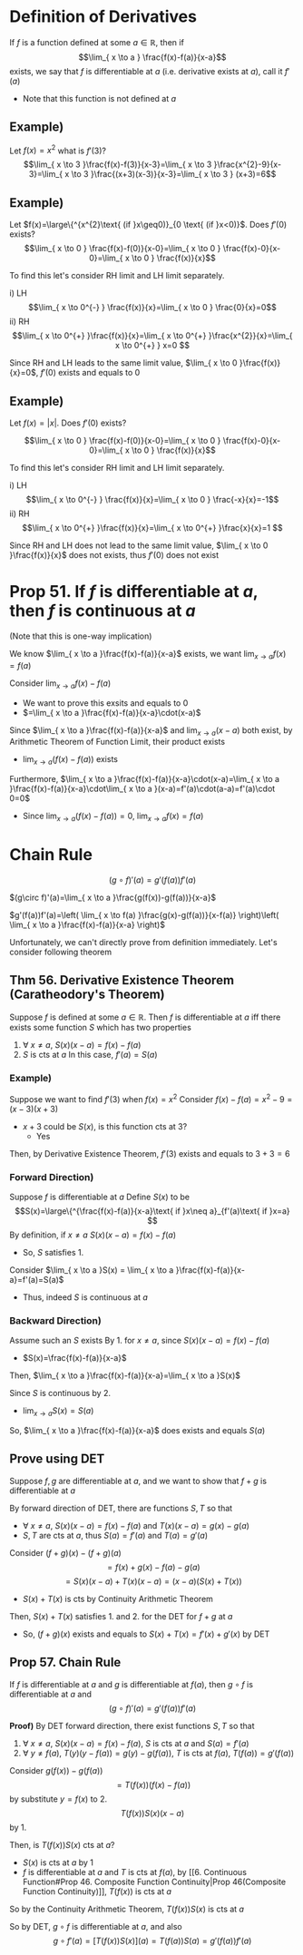 # Definition of Derivatives
If $f$ is a function defined at some $a\in\mathbb{R}$, then if $$\lim_{ x \to a } \frac{f(x)-f(a)}{x-a}$$exists, we say that $f$ is differentiable at $a$ (i.e. derivative exists at $a$), call it $f'(a)$
- Note that this function is not defined at $a$

## Example)
Let $f(x)=x^{2}$ what is $f'(3)$?
$$\lim_{ x \to 3 }\frac{f(x)-f(3)}{x-3}=\lim_{ x \to 3 }\frac{x^{2}-9}{x-3}=\lim_{ x \to 3 }\frac{(x+3)(x-3)}{x-3}=\lim_{ x \to 3 } (x+3)=6$$

## Example)
Let $f(x)=\large\{^{x^{2}\text{ (if }x\geq0)}_{0 \text{ (if }x<0)}$. Does $f'(0)$ exists?
$$\lim_{ x \to 0 } \frac{f(x)-f(0)}{x-0}=\lim_{ x \to 0 } \frac{f(x)-0}{x-0}=\lim_{ x \to 0 } \frac{f(x)}{x}$$

To find this let's consider RH limit and LH limit separately.

i) LH
$$\lim_{ x \to 0^{-} } \frac{f(x)}{x}=\lim_{ x \to 0 } \frac{0}{x}=0$$
ii) RH
$$\lim_{ x \to 0^{+} }\frac{f(x)}{x}=\lim_{ x \to 0^{+} }\frac{x^{2}}{x}=\lim_{ x \to 0^{+} } x=0  $$

Since RH and LH leads to the same limit value, $\lim_{ x \to 0 }\frac{f(x)}{x}=0$, $f'(0)$ exists and equals to 0

## Example)
Let $f(x)=|x|$. Does $f'(0)$ exists?

$$\lim_{ x \to 0 } \frac{f(x)-f(0)}{x-0}=\lim_{ x \to 0 } \frac{f(x)-0}{x-0}=\lim_{ x \to 0 } \frac{f(x)}{x}$$

To find this let's consider RH limit and LH limit separately.

i) LH
$$\lim_{ x \to 0^{-} } \frac{f(x)}{x}=\lim_{ x \to 0 } \frac{-x}{x}=-1$$
ii) RH
$$\lim_{ x \to 0^{+} }\frac{f(x)}{x}=\lim_{ x \to 0^{+} }\frac{x}{x}=1  $$

Since RH and LH does not lead to the same limit value, $\lim_{ x \to 0 }\frac{f(x)}{x}$ does not exists, thus $f'(0)$ does not exist

# Prop 51. If $f$ is differentiable at $a$, then $f$ is continuous at $a$
(Note that this is one-way implication)

We know $\lim_{ x \to a }\frac{f(x)-f(a)}{x-a}$ exists, we want $\lim_{ x \to a }f(x)=f(a)$
	
Consider $\lim_{ x \to a }f(x)-f(a)$
- We want to prove this exsits and equals to 0
- $=\lim_{ x \to a }\frac{f(x)-f(a)}{x-a}\cdot(x-a)$

Since $\lim_{ x \to a }\frac{f(x)-f(a)}{x-a}$ and $\lim_{ x \to a }(x-a)$ both exist, by Arithmetic Theorem of Function Limit, their product exists
- $\lim_{ x \to a }(f(x)-f(a))$ exists

Furthermore,  $\lim_{ x \to a }\frac{f(x)-f(a)}{x-a}\cdot(x-a)=\lim_{ x \to a }\frac{f(x)-f(a)}{x-a}\cdot\lim_{ x \to a }(x-a)=f'(a)\cdot(a-a)=f'(a)\cdot 0=0$
- Since $\lim_{ x \to a }(f(x)-f(a))=0$, $\lim_{ x \to a }f(x)=f(a)$

# Chain Rule
$$(g\circ f)'(a)=g'(f(a))f'(a)$$

$(g\circ f)'(a)=\lim_{ x \to a }\frac{g(f(x))-g(f(a))}{x-a}$

$g'(f(a))f'(a)=\left( \lim_{ x \to f(a) }\frac{g(x)-g(f(a))}{x-f(a)} \right)\left( \lim_{ x \to a }\frac{f(x)-f(a)}{x-a} \right)$

Unfortunately, we can't directly prove from definition immediately. Let's consider following theorem

## Thm 56. Derivative Existence Theorem (Caratheodory's Theorem)
Suppose $f$ is defined at some $a\in\mathbb{R}$. Then $f$ is differentiable at $a$ iff there exists some function $S$ which has two properties
1. $\forall \text{ }x\neq a$, $S(x)(x-a)=f(x)-f(a)$
2. $S$ is cts at $a$
In this case, $f'(a)=S(a)$

### Example)
Suppose we want to find $f'(3)$ when $f(x)=x^{2}$
Consider $f(x)-f(a)=x^{2}-9=(x-3)(x+3)$
- $x+3$ could be $S(x)$, is this function cts at 3?
	- Yes

Then, by Derivative Existence Theorem, $f'(3)$ exists and equals to $3+3=6$

### Forward Direction)
Suppose $f$ is differentiable at $a$
Define $S(x)$ to be
$$S(x)=\large\{^{\frac{f(x)-f(a)}{x-a}\text{ if }x\neq a}_{f'(a)\text{ if }x=a} $$
By definition, if $x \neq a$ $S(x)(x-a)=f(x)-f(a)$
- So, $S$ satisfies 1.

Consider $\lim_{ x \to a }S(x) = \lim_{ x \to a }\frac{f(x)-f(a)}{x-a}=f'(a)=S(a)$
- Thus, indeed $S$ is continuous at $a$

### Backward Direction)
Assume such an $S$ exists
By 1. for $x\neq a$, since $S(x)(x-a)=f(x)-f(a)$
- $S(x)=\frac{f(x)-f(a)}{x-a}$

Then, $\lim_{ x \to a }\frac{f(x)-f(a)}{x-a}=\lim_{ x \to a }S(x)$

Since $S$ is continuous by 2. 
- $\lim_{ x \to a }S(x)=S(a)$

So, $\lim_{ x \to a }\frac{f(x)-f(a)}{x-a}$ does exists and equals $S(a)$

## Prove using DET
Suppose $f,g$ are differentiable at $a$, and we want to show that $f+g$ is differentiable at $a$

By forward direction of DET, there are functions $S,T$ so that 
- $\forall \text{ }x\neq a$, $S(x)(x-a)=f(x)-f(a)$ and $T(x)(x-a)=g(x)-g(a)$
- $S,T$ are cts at $a$, thus $S(a)=f'(a)$ and $T(a)=g'(a)$

Consider $(f+g)(x)-(f+g)(a)$
$$=f(x)+g(x)-f(a)-g(a)$$
$$=S(x)(x-a)+T(x)(x-a)=(x-a)(S(x)+T(x))$$
- $S(x)+T(x)$ is cts by Continuity Arithmetic Theorem

Then, $S(x)+T(x)$ satisfies 1. and 2. for the DET for $f+g$ at $a$
- So, $(f+g)(x)$ exists and equals to $S(x)+T(x)=  f'(x)+g'(x)$ by DET

## Prop 57. Chain Rule
If $f$ is differentiable at $a$ and $g$ is differentiable at $f(a)$, then $g\circ f$ is differentiable at $a$ and
$$(g\circ f)'(a)=g'(f(a))f'(a)$$

**Proof)**
By DET forward direction, there exist functions $S,T$ so that
1. $\forall \text{ }x\neq a$, $S(x)(x-a)=f(x)-f(a)$, $S$ is cts at $a$  and $S(a)=f'(a)$
2.  $\forall \text{ }y\neq f(a)$, $T(y)(y-f(a))=g(y)-g(f(a))$, $T$ is cts at $f(a)$, $T(f(a))=g'(f(a))$

Consider $g(f(x))-g(f(a))$
$$=T(f(x))(f(x)-f(a))$$
by substitute $y=f(x)$ to 2.
$$T(f(x))S(x)(x-a)$$
by 1.

Then, is $T(f(x))S(x)$ cts at $a$?
- $S(x)$ is cts at $a$ by 1
- $f$ is differentiable at $a$ and $T$ is cts at $f(a)$, by [[6. Continuous Function#Prop 46. Composite Function Continuity|Prop 46(Composite Function Continuity)]], $T(f(x))$ is cts at $a$

So by the Continuity Arithmetic Theorem, $T(f(x))S(x)$ is cts at $a$

So by DET, $g\circ f$ is differentiable at $a$, and also
$$g\circ f'(a)=[T(f(x))S(x)](a)=T(f(a))S(a)=g'(f(a))f'(a)$$